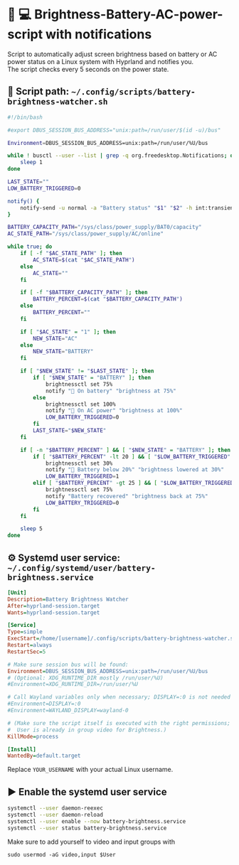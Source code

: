 # :battery: :computer: Brightness-Battery-AC-power-script with notifications

Script to automatically adjust screen brightness based on battery or AC power status on a Linux system with Hyprland and notifies you.\
The script checks every 5 seconds on the power state.

## 📜 Script path: `~/.config/scripts/battery-brightness-watcher.sh`

```bash
#!/bin/bash

#export DBUS_SESSION_BUS_ADDRESS="unix:path=/run/user/$(id -u)/bus"

Environment=DBUS_SESSION_BUS_ADDRESS=unix:path=/run/user/%U/bus

while ! busctl --user --list | grep -q org.freedesktop.Notifications; do
    sleep 1
done

LAST_STATE=""
LOW_BATTERY_TRIGGERED=0

notify() {
    notify-send -u normal -a "Battery status" "$1" "$2" -h int:transient:1
}

BATTERY_CAPACITY_PATH="/sys/class/power_supply/BAT0/capacity"
AC_STATE_PATH="/sys/class/power_supply/AC/online"

while true; do
    if [ -f "$AC_STATE_PATH" ]; then
        AC_STATE=$(cat "$AC_STATE_PATH")
    else
        AC_STATE=""
    fi

    if [ -f "$BATTERY_CAPACITY_PATH" ]; then
        BATTERY_PERCENT=$(cat "$BATTERY_CAPACITY_PATH")
    else
        BATTERY_PERCENT=""
    fi

    if [ "$AC_STATE" = "1" ]; then
        NEW_STATE="AC"
    else
        NEW_STATE="BATTERY"
    fi

    if [ "$NEW_STATE" != "$LAST_STATE" ]; then
        if [ "$NEW_STATE" = "BATTERY" ]; then
            brightnessctl set 75%
            notify "󱊣 On battery" "brightness at 75%"
        else
            brightnessctl set 100%
            notify "󱐥 On AC power" "brightness at 100%"
            LOW_BATTERY_TRIGGERED=0
        fi
        LAST_STATE="$NEW_STATE"
    fi

    if [ -n "$BATTERY_PERCENT" ] && [ "$NEW_STATE" = "BATTERY" ]; then
        if [ "$BATTERY_PERCENT" -lt 20 ] && [ "$LOW_BATTERY_TRIGGERED" -eq 0 ]; then
            brightnessctl set 30%
            notify "󱊡 Battery below 20%" "brightness lowered at 30%"
            LOW_BATTERY_TRIGGERED=1
        elif [ "$BATTERY_PERCENT" -gt 25 ] && [ "$LOW_BATTERY_TRIGGERED" -eq 1 ]; then
            brightnessctl set 75%
            notify "Battery recovered" "brightness back at 75%"
            LOW_BATTERY_TRIGGERED=0
        fi
    fi

    sleep 5
done
```

## ⚙️ Systemd user service: `~/.config/systemd/user/battery-brightness.service`

```ini
[Unit]
Description=Battery Brightness Watcher
After=hyprland-session.target
Wants=hyprland-session.target

[Service]
Type=simple
ExecStart=/home/[username]/.config/scripts/battery-brightness-watcher.sh
Restart=always
RestartSec=5

# Make sure session bus will be found:
Environment=DBUS_SESSION_BUS_ADDRESS=unix:path=/run/user/%U/bus
# (Optional: XDG_RUNTIME_DIR mostly /run/user/%U)
#Environment=XDG_RUNTIME_DIR=/run/user/%U

# Call Wayland variables only when necessary; DISPLAY=:0 is not needed in Wayland.
#Environment=DISPLAY=:0
#Environment=WAYLAND_DISPLAY=wayland-0

# (Make sure the script itself is executed with the right permissions; 
#  User is already in group video for Brightness.)
KillMode=process

[Install]
WantedBy=default.target


```

Replace `YOUR_USERNAME` with your actual Linux username.

## ▶️ Enable the systemd user service

```bash
systemctl --user daemon-reexec
systemctl --user daemon-reload
systemctl --user enable --now battery-brightness.service
systemctl --user status battery-brightness.service
```

Make sure to add yourself to video and input groups with 
```
sudo usermod -aG video,input $User
```
